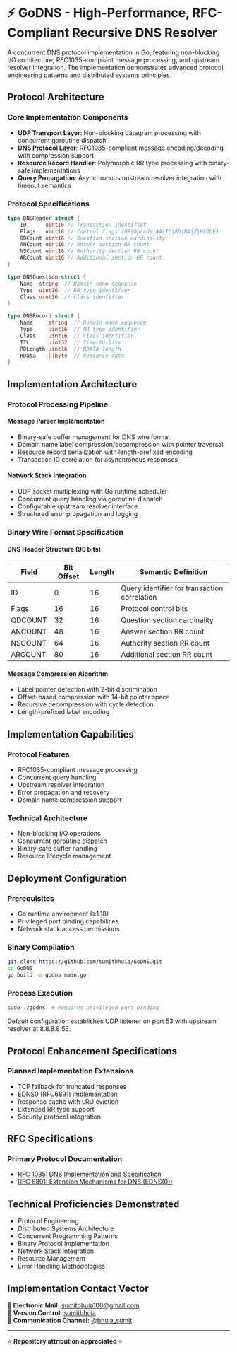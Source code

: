 # ⚡ GoDNS - High-Performance, RFC-Compliant Recursive DNS Resolver

A concurrent DNS protocol implementation in Go, featuring non-blocking I/O architecture, RFC1035-compliant message processing, and upstream resolver integration. The implementation demonstrates advanced protocol engineering patterns and distributed systems principles.

## Protocol Architecture

### Core Implementation Components
- **UDP Transport Layer**: Non-blocking datagram processing with concurrent goroutine dispatch
- **DNS Protocol Layer**: RFC1035-compliant message encoding/decoding with compression support
- **Resource Record Handler**: Polymorphic RR type processing with binary-safe implementations
- **Query Propagation**: Asynchronous upstream resolver integration with timeout semantics

### Protocol Specifications
```go
type DNSHeader struct {
    ID      uint16 // Transaction identifier
    Flags   uint16 // Control flags (QR|Opcode|AA|TC|RD|RA|Z|RCODE)
    QDCount uint16 // Question section cardinality
    ANCount uint16 // Answer section RR count
    NSCount uint16 // Authority section RR count
    ARCount uint16 // Additional section RR count
}

type DNSQuestion struct {
    Name  string  // Domain name sequence
    Type  uint16  // RR type identifier
    Class uint16  // Class identifier
}

type DNSRecord struct {
    Name     string  // Domain name sequence
    Type     uint16  // RR type identifier
    Class    uint16  // Class identifier
    TTL      uint32  // Time-to-live
    RDLength uint16  // RDATA length
    RData    []byte  // Resource data
}
```

## Implementation Architecture

### Protocol Processing Pipeline

#### Message Parser Implementation
- Binary-safe buffer management for DNS wire format
- Domain name label compression/decompression with pointer traversal
- Resource record serialization with length-prefixed encoding
- Transaction ID correlation for asynchronous responses

#### Network Stack Integration
- UDP socket multiplexing with Go runtime scheduler
- Concurrent query handling via goroutine dispatch
- Configurable upstream resolver interface
- Structured error propagation and logging

### Binary Wire Format Specification

#### DNS Header Structure (96 bits)
| Field      | Bit Offset | Length | Semantic Definition |
|------------|------------|--------|-------------------|
| ID         | 0          | 16     | Query identifier for transaction correlation |
| Flags      | 16         | 16     | Protocol control bits |
| QDCOUNT    | 32         | 16     | Question section cardinality |
| ANCOUNT    | 48         | 16     | Answer section RR count |
| NSCOUNT    | 64         | 16     | Authority section RR count |
| ARCOUNT    | 80         | 16     | Additional section RR count |

#### Message Compression Algorithm
- Label pointer detection with 2-bit discrimination
- Offset-based compression with 14-bit pointer space
- Recursive decompression with cycle detection
- Length-prefixed label encoding

## Implementation Capabilities

### Protocol Features
- RFC1035-compliant message processing
- Concurrent query handling
- Upstream resolver integration
- Error propagation and recovery
- Domain name compression support

### Technical Architecture
- Non-blocking I/O operations
- Concurrent goroutine dispatch
- Binary-safe buffer handling
- Resource lifecycle management

## Deployment Configuration

### Prerequisites
- Go runtime environment (≥1.18)
- Privileged port binding capabilities
- Network stack access permissions

### Binary Compilation
```sh
git clone https://github.com/sumitbhuia/GoDNS.git
cd GoDNS
go build -o godns main.go
```

### Process Execution
```sh
sudo ./godns  # Requires privileged port binding
```

Default configuration establishes UDP listener on port 53 with upstream resolver at 8.8.8.8:53.

## Protocol Enhancement Specifications

### Planned Implementation Extensions
- TCP fallback for truncated responses
- EDNS0 (RFC6891) implementation
- Response cache with LRU eviction
- Extended RR type support
- Security protocol integration

## RFC Specifications

### Primary Protocol Documentation
- [RFC 1035: DNS Implementation and Specification](https://datatracker.ietf.org/doc/html/rfc1035)
- [RFC 6891: Extension Mechanisms for DNS (EDNS(0))](https://datatracker.ietf.org/doc/html/rfc6891)

## Technical Proficiencies Demonstrated
- Protocol Engineering
- Distributed Systems Architecture
- Concurrent Programming Patterns
- Binary Protocol Implementation
- Network Stack Integration
- Resource Management
- Error Handling Methodologies

## Implementation Contact Vector

📧 **Electronic Mail:** sumitbhuia100@gmail.com  
🐙 **Version Control:** [sumitbhuia](https://github.com/sumitbhuia)  
💬 **Communication Channel:** [@bhuia_sumit](https://twitter.com/bhuia_sumit)

---

⭐ **Repository attribution appreciated** ⭐